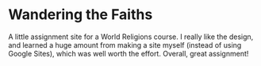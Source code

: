 # Wandering the Faiths

A little assignment site for a World Religions course. I really like the design, and learned a huge amount from making a site myself (instead of using Google Sites), which was well worth the effort. Overall, great assignment!
